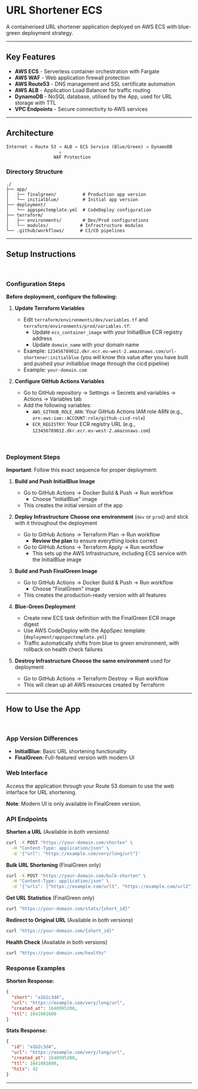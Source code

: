 # URL Shortener ECS

A containerised URL shortener application deployed on AWS ECS with blue-green deployment strategy.

---

## Key Features

- **AWS ECS** - Serverless container orchestration with Fargate
- **AWS WAF** - Web application firewall protection
- **AWS Route53** - DNS management and SSL certificate automation
- **AWS ALB** - Application Load Balancer for traffic routing
- **DynamoDB** - NoSQL database, utilised by the App, used for URL storage with TTL
- **VPC Endpoints** - Secure connectivity to AWS services

---

## Architecture

```
Internet → Route 53 → ALB → ECS Service (Blue/Green) → DynamoDB
                    ↓
                  WAF Protection
```

### Directory Structure

```
./
├── app/
│   ├── finalgreen/          # Production app version
│   └── initialblue/         # Initial app version
├── deployment/
│   └── appspectemplate.yml  # CodeDeploy configuration
├── terraform/
│   ├── environments/        # Dev/Prod configurations
│   └── modules/            # Infrastructure modules
└── .github/workflows/      # CI/CD pipelines
```

---

## Setup Instructions

<br>

### Configuration Steps

**Before deployment, configure the following:**

1. **Update Terraform Variables**
   - Edit `terraform/environments/dev/variables.tf` and `terraform/environments/prod/variables.tf`:
        - Update `ecs_container_image` with your InitialBlue ECR registry address
        - Update `domain_name` with your domain name
   - Example: `123456789012.dkr.ecr.eu-west-2.amazonaws.com/url-shortener:initialblue` (you will know this value after you have built and pushed your initialblue image through the cicd pipeline)
   - Example: `your-domain.com`

2. **Configure GitHub Actions Variables**
   - Go to GitHub repository → Settings → Secrets and variables → Actions → Variables tab
   - Add the following variables:
     - `AWS_GITHUB_ROLE_ARN`: Your GitHub Actions IAM role ARN (e.g., `arn:aws:iam::ACCOUNT:role/github-cicd-role`)
     - `ECR_REGISTRY`: Your ECR registry URL (e.g., `123456789012.dkr.ecr.eu-west-2.amazonaws.com`)

<br>

### Deployment Steps

**Important**: Follow this exact sequence for proper deployment:

1. **Build and Push InitialBlue Image**
   - Go to GitHub Actions → Docker Build & Push → Run workflow
        - Choose "InitialBlue" image
   - This creates the initial version of the app

2. **Deploy Infrastructure**
     **Choose one environment** (`dev` or `prod`) and stick with it throughout the deployment
   - Go to GitHub Actions → Terraform Plan → Run workflow
        - **Review the plan** to ensure everything looks correct
   - Go to GitHub Actions → Terraform Apply → Run workflow
        - This sets up the AWS Infrastructure, including ECS service with the InitialBlue image

3. **Build and Push FinalGreen Image**
   - Go to GitHub Actions → Docker Build & Push → Run workflow
        - Choose "FinalGreen" image
   - This creates the production-ready version with all features

4. **Blue-Green Deployment**
   - Create new ECS task definition with the FinalGreen ECR image digest
   - Use AWS CodeDeploy with the AppSpec template (`deployment/appspectemplate.yml`)
   - Traffic automatically shifts from blue to green environment, with rollback on health check failures

5. **Destroy Infrastructure**
     **Choose the same environment** used for deployment
   - Go to GitHub Actions → Terraform Destroy → Run workflow
   - This will clean up all AWS resources created by Terraform

---

## How to Use the App

<br>

### App Version Differences

- **InitialBlue**: Basic URL shortening functionality
- **FinalGreen**: Full-featured version with modern UI

### Web Interface

Access the application through your Route 53 domain to use the web interface for URL shortening.

**Note**: Modern UI is only available in FinalGreen version.

### API Endpoints

**Shorten a URL** (Available in both versions)
```bash
curl -X POST "https://your-domain.com/shorten" \
  -H "Content-Type: application/json" \
  -d '{"url": "https://example.com/very/long/url"}'
```

**Bulk URL Shortening** (FinalGreen only)
```bash
curl -X POST "https://your-domain.com/bulk-shorten" \
  -H "Content-Type: application/json" \
  -d '{"urls": ["https://example.com/url1", "https://example.com/url2"]}'
```

**Get URL Statistics** (FinalGreen only)
```bash
curl "https://your-domain.com/stats/{short_id}"
```

**Redirect to Original URL** (Available in both versions)
```bash
curl "https://your-domain.com/{short_id}"
```

**Health Check** (Available in both versions)
```bash
curl "https://your-domain.com/healthz"
```

### Response Examples

**Shorten Response:**
```json
{
  "short": "a1b2c3d4",
  "url": "https://example.com/very/long/url",
  "created_at": 1640995200,
  "ttl": 1641081600
}
```

**Stats Response:**
```json
{
  "id": "a1b2c3d4",
  "url": "https://example.com/very/long/url",
  "created_at": 1640995200,
  "ttl": 1641081600,
  "hits": 42
}
```

---